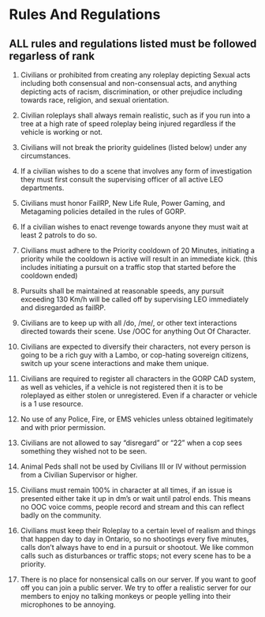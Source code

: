 # Rules And Regulations


## ALL rules and regulations listed must be followed regarless of rank

1. Civilians or prohibited from creating any roleplay depicting Sexual acts including both consensual and non-consensual acts, and anything depicting acts of racism, discrimination, or other prejudice including towards race, religion, and sexual orientation.

2. Civilian roleplays shall always remain realistic, such as if you run into a tree at a high rate of speed roleplay being injured regardless if the vehicle is working or not.

3. Civilians will not break the priority guidelines (listed below) under any circumstances.

4. If a civilian wishes to do a scene that involves any form of investigation they must first consult the supervising officer of all active LEO departments.

5. Civilians must honor FailRP, New Life Rule, Power Gaming, and Metagaming policies detailed in the rules of GORP.

6. If a civilian wishes to enact revenge towards anyone they must wait at least 2 patrols to do so.

7. Civilians must adhere to the Priority cooldown of 20 Minutes, initiating a priority while the cooldown is active will result in an immediate kick. (this includes initiating a pursuit on a traffic stop that started before the cooldown ended)

8. Pursuits shall be maintained at reasonable speeds, any pursuit exceeding 130 Km/h will be called off by supervising LEO immediately and disregarded as failRP.

9. Civilians are to keep up with all /do, /me/, or other text interactions directed towards their scene. Use /OOC for anything Out Of Character.

10. Civilians are expected to diversify their characters, not every person is going to be a rich guy with a Lambo, or cop-hating sovereign citizens, switch up your scene interactions and make them unique.

11. Civilians are required to register all characters in the GORP CAD system, as well as vehicles, if a vehicle is not registered then it is to be roleplayed as either stolen or unregistered. Even if a character or vehicle is a 1 use resource.

12. No use of any Police, Fire, or EMS vehicles unless obtained legitimately and with prior permission.

13. Civilians are not allowed to say “disregard” or “22” when a cop sees something they wished not to be seen.

14. Animal Peds shall not be used by Civilians III or IV without permission from a Civilian Supervisor or higher.

15. Civilians must remain 100% in character at all times, if an issue is presented either take it up in dm’s or wait until patrol ends. This means no OOC voice comms, people record and stream and this can reflect badly on the community.

16. Civilians must keep their Roleplay to a certain level of realism and things that happen day to day in Ontario, so no shootings every five minutes, calls don’t always have to end in a pursuit or shootout. We like common calls such as disturbances or traffic stops; not every scene has to be a priority.

17. There is no place for nonsensical calls on our server. If you want to goof off you can join a public server. We try to offer a realistic server for our members to enjoy no talking monkeys or people yelling into their microphones to be annoying.